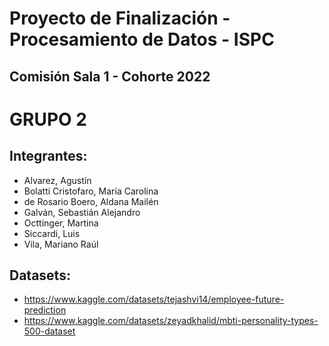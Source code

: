 # Proyecto de Finalización - Procesamiento de Datos - ISPC

## Comisión Sala 1 - Cohorte 2022

# GRUPO 2

## Integrantes:
* Alvarez, Agustín
* Bolatti Cristofaro, María Carolina
* de Rosario Boero, Aldana Mailén
* Galván, Sebastián Alejandro
* Octtinger, Martina
* Siccardi, Luis
* Vila, Mariano Raúl

## Datasets:
* https://www.kaggle.com/datasets/tejashvi14/employee-future-prediction
* https://www.kaggle.com/datasets/zeyadkhalid/mbti-personality-types-500-dataset

